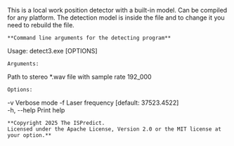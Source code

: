 This is a local work position detector with a built-in model.
Can be compiled for any platform.
The detection model is inside the file and to change it you need to rebuild the file.

```
**Command line arguments for the detecting program**
```
Usage: detect3.exe [OPTIONS] <WAV>
```
Arguments:
```
<WAV>  Path to stereo *.wav file with sample rate 192_000
```
Options:
```
  -v                  Verbose mode
  -f <FREQUENCY>      Laser frequency [default: 37523.4522]                                       
  -h, --help          Print help
``` 
**Copyright 2025 The ISPredict.  
Licensed under the Apache License, Version 2.0 or the MIT license at your option.**
